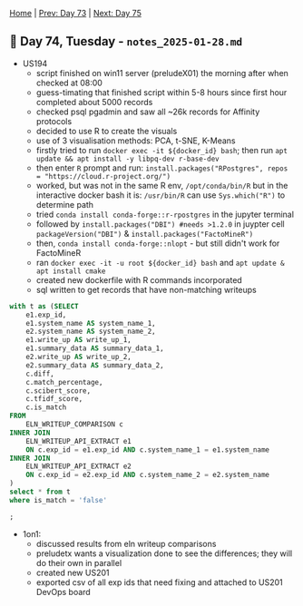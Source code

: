 [Home](../../main.md) | [Prev: Day 73](notes_2025-01-27.md) | [Next: Day 75](./notes_2025-01-29.md)

## 📝 Day 74, Tuesday - `notes_2025-01-28.md`

- US194
    * script finished on win11 server (preludeX01) the morning after when checked at 08:00
    * guess-timating that finished script within 5-8 hours since first hour completed about 5000 records
    * checked psql pgadmin and saw all ~26k records for Affinity protocols
    * decided to use R to create the visuals
    * use of 3 visualisation methods: PCA, t-SNE, K-Means
    * firstly tried to run `docker exec -it ${docker_id} bash`; then run `apt update && apt install -y libpq-dev r-base-dev`
    * then enter `R` prompt and run: `install.packages("RPostgres", repos = "https://cloud.r-project.org/")`
    * worked, but was not in the same R env, `/opt/conda/bin/R` but in the interactive docker bash it is: `/usr/bin/R` can use `Sys.which("R")` to determine path
    * tried `conda install conda-forge::r-rpostgres` in the jupyter terminal
    * followed by `install.packages("DBI") #needs >1.2.0` in juypter cell `packageVersion("DBI")` & `install.packages("FactoMineR")`
    * then, `conda install conda-forge::nlopt` - but still didn't work for FactoMineR
    * ran `docker exec -it -u root ${docker_id} bash` and `apt update & apt install cmake`
    * created new dockerfile with R commands incorporated
    * sql written to get records that have non-matching writeups

```sql
with t as (SELECT
    e1.exp_id,
    e1.system_name AS system_name_1,
    e2.system_name AS system_name_2,
    e1.write_up AS write_up_1,
    e1.summary_data AS summary_data_1,
    e2.write_up AS write_up_2,
    e2.summary_data AS summary_data_2,
    c.diff,
    c.match_percentage,
    c.scibert_score,
    c.tfidf_score,
    c.is_match
FROM
    ELN_WRITEUP_COMPARISON c
INNER JOIN
    ELN_WRITEUP_API_EXTRACT e1
    ON c.exp_id = e1.exp_id AND c.system_name_1 = e1.system_name
INNER JOIN
    ELN_WRITEUP_API_EXTRACT e2
    ON c.exp_id = e2.exp_id AND c.system_name_2 = e2.system_name
)
select * from t 
where is_match = 'false'

;
```

- 1on1:
    * discussed results from eln writeup comparisons
    * preludetx wants a visualization done to see the differences; they will do their own in parallel
    * created new US201
    * exported csv of all exp ids that need fixing and attached to US201 DevOps board


